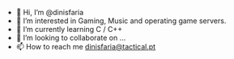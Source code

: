 - 👋 Hi, I’m @dinisfaria
- 👀 I’m interested in Gaming, Music and operating game servers.
- 🌱 I’m currently learning C / C++
- 💞️ I’m looking to collaborate on ...
- 📫 How to reach me dinisfaria@tactical.pt

<!---
dinisfaria/dinisfaria is a ✨ special ✨ repository because its `README.md` (this file) appears on your GitHub profile.
You can click the Preview link to take a look at your changes.
--->
